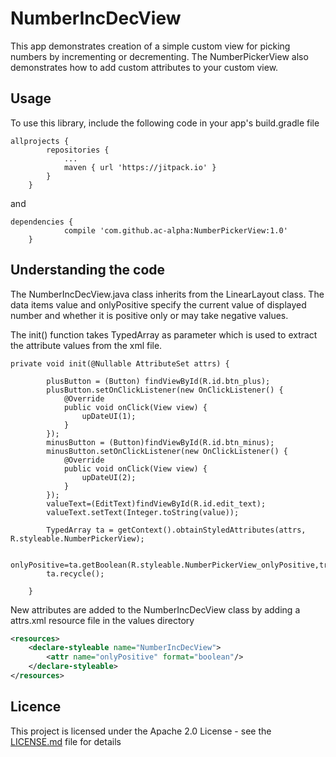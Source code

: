 # NumberIncDecView
This app demonstrates creation of a simple custom view for picking numbers by incrementing or decrementing. The NumberPickerView also demonstrates how to add custom attributes to your custom view.

## Usage
To use this library, include the following code in your app's build.gradle file
```
allprojects {
		repositories {
			...
			maven { url 'https://jitpack.io' }
		}
	}
```
and
```
dependencies {
	        compile 'com.github.ac-alpha:NumberPickerView:1.0'
	}
```

## Understanding the code
The NumberIncDecView.java class inherits from the LinearLayout class. The data items value and onlyPositive specify the current value of displayed number and whether it is positive only or may take negative values.

The init() function takes TypedArray as parameter which is used to extract the attribute values from the xml file.


```
private void init(@Nullable AttributeSet attrs) {

        plusButton = (Button) findViewById(R.id.btn_plus);
        plusButton.setOnClickListener(new OnClickListener() {
            @Override
            public void onClick(View view) {
                upDateUI(1);
            }
        });
        minusButton = (Button)findViewById(R.id.btn_minus);
        minusButton.setOnClickListener(new OnClickListener() {
            @Override
            public void onClick(View view) {
                upDateUI(2);
            }
        });
        valueText=(EditText)findViewById(R.id.edit_text);
        valueText.setText(Integer.toString(value));

        TypedArray ta = getContext().obtainStyledAttributes(attrs, R.styleable.NumberPickerView);

        onlyPositive=ta.getBoolean(R.styleable.NumberPickerView_onlyPositive,true);
        ta.recycle();

    }
```

New attributes are added to the NumberIncDecView class by adding a attrs.xml resource file in the values directory

```xml
<resources>
    <declare-styleable name="NumberIncDecView">
        <attr name="onlyPositive" format="boolean"/>
    </declare-styleable>
</resources>
```

## Licence
This project is licensed under the Apache 2.0 License - see the [LICENSE.md](LICENSE.md) file for details

